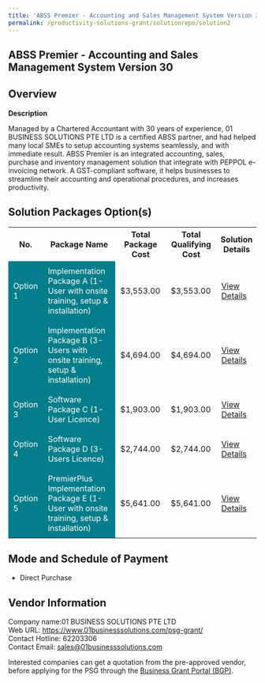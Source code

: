 ```yaml
---
title: 'ABSS Premier - Accounting and Sales Management System Version 30'
permalink: /productivity-solutions-grant/solutionrepo/solution2
---
```


## ABSS Premier - Accounting and Sales Management System Version 30

## Overview

**Description**

Managed by a Chartered Accountant with 30 years of experience, 01 BUSINESS SOLUTIONS PTE LTD is a certified ABSS partner, and had helped many local SMEs to setup accounting systems seamlessly, and with immediate result. ABSS Premier is an integrated accounting, sales, purchase and inventory management solution that integrate with PEPPOL e-invoicing network. A GST-compliant software, it helps businesses to streamline their accounting and operational procedures, and increases productivity.

## Solution Packages Option(s)

<table>
<tr>
<th><b>No.</b></th>
<th><b>Package Name</b></th>
<th><b>Total Package Cost</b></th>
<th><b>Total Qualifying Cost</b></th>
<th><b>Solution Details</b></th>
</tr>
<tr>
<td style='padding: 10px; background-color: #037E8A; color: #FFFFFF;'>Option 1</td>
<td style='padding: 10px; background-color: #037E8A; color: #FFFFFF;'>Implementation Package A (1-User with onsite training, setup & installation)</td>
<td style='padding: 10px;'>$3,553.00</td>
<td style='padding: 10px;'>$3,553.00</td>
<td style='padding: 10px;'><a href='/images/psg/Desensitised_01Business_Annex3_CRwef_09Feb23_Part_1.pdf' target='_blank'>View Details</a></td>
</tr>
<tr>
<td style='padding: 10px; background-color: #037E8A; color: #FFFFFF;'>Option 2</td>
<td style='padding: 10px; background-color: #037E8A; color: #FFFFFF;'>Implementation Package B (3-Users with onsite training, setup & installation)</td>
<td style='padding: 10px;'>$4,694.00</td>
<td style='padding: 10px;'>$4,694.00</td>
<td style='padding: 10px;'><a href='/images/psg/Desensitised_01Business_Annex3_CRwef_09Feb23_Part_2.pdf' target='_blank'>View Details</a></td>
</tr>
<tr>
<td style='padding: 10px; background-color: #037E8A; color: #FFFFFF;'>Option 3</td>
<td style='padding: 10px; background-color: #037E8A; color: #FFFFFF;'>Software Package C (1-User Licence)</td>
<td style='padding: 10px;'>$1,903.00</td>
<td style='padding: 10px;'>$1,903.00</td>
<td style='padding: 10px;'><a href='/images/psg/Desensitised_01Business_Annex3_CRwef_09Feb23_Part_3.pdf' target='_blank'>View Details</a></td>
</tr>
<tr>
<td style='padding: 10px; background-color: #037E8A; color: #FFFFFF;'>Option 4</td>
<td style='padding: 10px; background-color: #037E8A; color: #FFFFFF;'>Software Package D (3-Users Licence)</td>
<td style='padding: 10px;'>$2,744.00</td>
<td style='padding: 10px;'>$2,744.00</td>
<td style='padding: 10px;'><a href='/images/psg/Desensitised_01Business_Annex3_CRwef_09Feb23_Part_4.pdf' target='_blank'>View Details</a></td>
</tr>
<tr>
<td style='padding: 10px; background-color: #037E8A; color: #FFFFFF;'>Option 5</td>
<td style='padding: 10px; background-color: #037E8A; color: #FFFFFF;'>PremierPlus Implementation Package E (1-User with onsite training, setup & installation)</td>
<td style='padding: 10px;'>$5,641.00</td>
<td style='padding: 10px;'>$5,641.00</td>
<td style='padding: 10px;'><a href='/images/psg/Desensitised_01Business_Annex3_CRwef_09Feb23_Part_5.pdf' target='_blank'>View Details</a></td>
</tr>
</table>

## Mode and Schedule of Payment

 - Direct Purchase

## Vendor Information

 Company name:01 BUSINESS SOLUTIONS PTE LTD<br>Web URL: https://www.01businesssolutions.com/psg-grant/ <br>Contact Hotline: 62203306 <br>Contact Email: sales@01businesssolutions.com 

Interested companies can get a quotation from the pre-approved vendor, before applying for the PSG through the <a href='https://www.businessgrants.gov.sg/' target='_blank' rel='noopener'>Business Grant Portal (BGP)</a>.

<script src="/jquery/resize-tables.js"></script>
